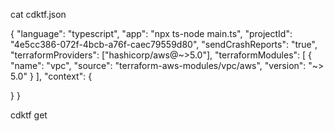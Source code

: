 
cat cdktf.json

{
  "language": "typescript",
  "app": "npx ts-node main.ts",
  "projectId": "4e5cc386-072f-4bcb-a76f-caec79559d80",
  "sendCrashReports": "true",
  "terraformProviders": ["hashicorp/aws@~>5.0"],
  "terraformModules": [
    {
      "name": "vpc",
      "source": "terraform-aws-modules/vpc/aws",
      "version": "~> 5.0"
    }
  ],
  "context": {

  }
}


cdktf get